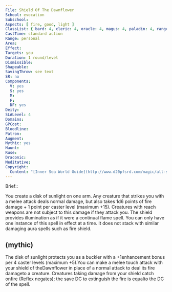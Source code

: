 ```yaml
---
File: Shield Of The Dawnflower
School: evocation
Subschool: 
Aspects: [ fire, good, light ]
ClassList: { bard: 4, cleric: 4, oracle: 4, magus: 4, paladin: 4, ranger: 4 }
CastTime: standard action
Range: personal
Area: 
Effect: 
Targets: you
Duration: 1 round/level
Dismissible: 
Shapeable: 
SavingThrow: see text
SR: no
Components:
  V: yes
  S: yes
  M: 
  F: 
  DF: yes
Deity: 
SLALevel: 4
Domains: 
GPCost: 
Bloodline: 
Patron: 
Augment: 
Mythic: yes
Haunt: 
Ruse: 
Draconic: 
Meditative: 
Copyright:
  Content: "[Inner Sea World Guide](http://www.d20pfsrd.com/magic/all-spells/s/shield-of-the-dawnflower)"
---
```

Brief:: 

You create a disk of sunlight on one arm. Any creature that strikes you with a melee attack deals normal damage, but also takes 1d6 points of fire damage + 1 point per caster level (maximum +15). Creatures with reach weapons are not subject to this damage if they attack you. The shield provides illumination as if it were a continual flame spell. You can only have one instance of this spell in effect at a time. It does not stack with similar damaging aura spells such as fire shield.


## (mythic)

The disk of sunlight protects you as a buckler with a +1enhancement bonus per 4 caster levels (maximum +5).You can make a melee touch attack with your shield of theDawnflower in place of a normal attack to deal its fire damageto a creature. Creatures taking damage from your shield catch onfire (Reflex negates); the save DC to extinguish the fire is equalto the DC of the spell.
